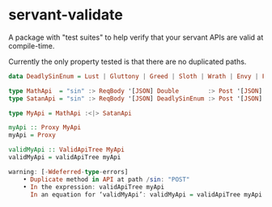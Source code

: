 # servant-validate

A package with "test suites" to help verify that your servant APIs are valid at
compile-time.

Currently the only property tested is that there are no duplicated paths.

```haskell
data DeadlySinEnum = Lust | Gluttony | Greed | Sloth | Wrath | Envy | Pride

type MathApi  = "sin" :> ReqBody '[JSON] Double        :> Post '[JSON] NoContent
type SatanApi = "sin" :> ReqBody '[JSON] DeadlySinEnum :> Post '[JSON] NoContent

type MyApi = MathApi :<|> SatanApi

myApi :: Proxy MyApi
myApi = Proxy

validMyApi :: ValidApiTree MyApi
validMyApi = validApiTree myApi
```

```haskell
warning: [-Wdeferred-type-errors]
    • Duplicate method in API at path /sin: "POST"
    • In the expression: validApiTree myApi
      In an equation for ‘validMyApi’: validMyApi = validApiTree myApi
```
